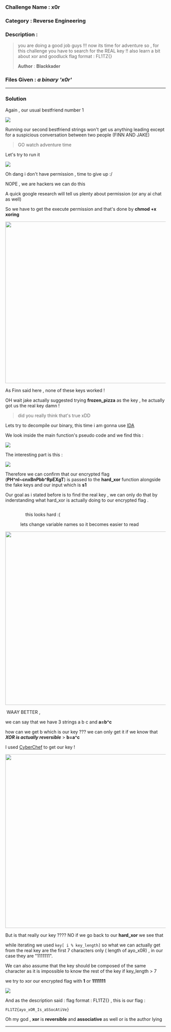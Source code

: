 ### **Challenge Name :** x0r

### **Category :** Reverse Engineering

### **Description :**

> you are doing a good job guys !!! now its time for adventure so , for this challenge you have to search for the REAL key !! also learn a bit about xor and goodluck flag format : FL1TZ{}
>
> 𝐀𝐮𝐭𝐡𝐨𝐫 : 𝐁𝐥𝐚𝐜𝐤𝐤𝐚𝐝𝐞𝐫

### **Files Given :** _a binary 'x0r'_

---

### **Solution**

Again , our usual bestfriend number 1

![](https://raw.githubusercontent.com/Blackkader/private_images/blob/main/2025-02-11-22-20-10-image.png)

Running our second bestfriend strings won't get us anything leading except for a suspicious conversation between two people (FINN AND JAKE) 

> GO watch adventure time 

Let's try to run it 

![](https://raw.githubusercontent.com/Blackkader/private_images/blob/main/2025-02-11-22-21-09-image.png)

Oh dang i don't have permission , time to give up  :/ 

NOPE , we are hackers we can do this 

A quick google research will tell us plenty about permission (or any ai chat as well)

So we have to get the execute permission and that's done by **chmod +x xoring**

<img title="" src="https://raw.githubusercontent.com/Blackkader/private_images/blob/main/2025-02-11-22-27-17-image.png" alt="" width="508" data-align="center">

As Finn said here , none of these keys worked !

OH wait jake actually suggested trying **frozen_pizza** as the key , he actually got us the real key damn ! 

> did you really think that's true xDD

Lets try to decompile our binary, this time i am gonna use [IDA](https://hex-rays.com/ida-free)

We look inside the main function's pseudo code and we find this :

![](https://raw.githubusercontent.com/Blackkader/private_images/blob/main/2025-02-11-22-37-17-image.png)

The interesting part is this :

![](https://raw.githubusercontent.com/Blackkader/private_images/blob/main/2025-02-11-22-36-25-image.png)

Therefore we can confirm that our encrypted flag (**PH^nI~cnxBnPbb^RpEXgT**) is passed to the **hard_xor** function alongside the fake keys and our input which is **s1**

Our goal as i stated before is to find the real key , we can only do that by inderstanding what hard_xor is actually doing to our encrypted flag .

<img title="" src="https://raw.githubusercontent.com/Blackkader/private_images/blob/main/2025-02-11-22-40-02-image.png" alt="" data-align="center">

                this looks hard :( 

            lets change variable names so it becomes easier to read

<img title="" src="https://raw.githubusercontent.com/Blackkader/private_images/blob/main/2025-02-11-22-41-35-image.png" alt="" width="545" data-align="center">

 WAAY BETTER , 

we can say  that we have 3 strings a b c and **a=b^c**

how can we get b which is our key ??? we can only get it if we know that ***XOR is actually reversible***  >  **b=a^c**

I used [CyberChef]([CyberChef](https://gchq.github.io/CyberChef/)) to get our key !

<img title="" src="https://raw.githubusercontent.com/Blackkader/private_images/blob/main/2025-02-11-22-47-39-image.png" alt="" width="546" data-align="center">

But is that really our key ???? NO if we go back to our **hard_xor** we see that 

while iterating we used  ``` key[ i % key_length] ``` so what we can actually get from the real key are the first 7 characters only ( length of ayo_x0R) , in our case they are "1111111".

We can also assume that the key should  be composed of the same character as it is impossible to know the rest of the key if key_length > 7 

we try to xor our encrypted flag with **1** or **1111111**

![](https://raw.githubusercontent.com/Blackkader/private_images/blob/main/2025-02-11-22-52-26-image.png)

And as the description said : flag format : FL1TZ{} , this is our flag :

```
FL1TZ{ayo_xOR_Is_aSSocAtiVe}
```

Oh my god , **xor** is **reversible** and **associative** as well or is the author lying 

---
